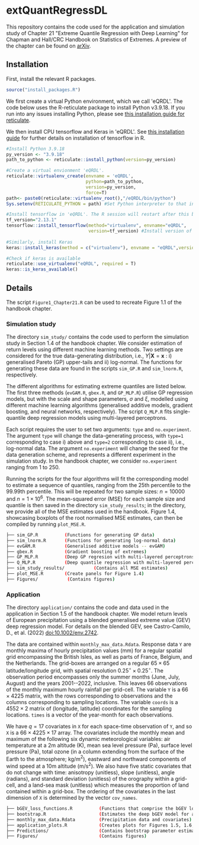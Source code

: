 # extQuantRegressDL
This repository contains the code used for the application and simulation study of Chapter 21 "Extreme Quantile Regression with Deep Learning" for Chapman and Hall/CRC Handbook on Statistics of Extremes. A preview of the chapter can be found on [arXiv](https://arxiv.org/abs/2404.09154).

## Installation 

First, install the relevant R packages.

```r
source("install_packages.R")

```


We first create a virtual Python environment, which we call 'eQRDL'. The code below uses the R-reticulate package to install Python v3.9.18. If you run into any issues installing Python, please see [this installation guide for reticulate](https://rstudio.github.io/reticulate/articles/python_packages).

We then install CPU tensorflow and Keras in 'eQRDL'. See [this installation guide](https://tensorflow.rstudio.com/install/) for further details on installation of tensorflow in R.


```r
#Install Python 3.9.18
py_version <- "3.9.18"
path_to_python <- reticulate::install_python(version=py_version)

#Create a virtual envionment 'eQRDL'.
reticulate::virtualenv_create(envname = 'eQRDL',
                              python=path_to_python,
                              version=py_version,
                              force=T)
path<- paste0(reticulate::virtualenv_root(),"/eQRDL/bin/python")
Sys.setenv(RETICULATE_PYTHON = path) #Set Python interpreter to that installed in myenv

#Install tensorflow in 'eQRDL'. The R session will restart after this block is run.
tf_version="2.13.1" 
tensorflow::install_tensorflow(method="virtualenv", envname="eQRDL",
                               version=tf_version) #Install version of tensorflow in virtual environment
                               
#Similarly, install Keras                               
keras::install_keras(method = c("virtualenv"), envname = "eQRDL",version=tf_version) #Install keras

#Check if keras is available
reticulate::use_virtualenv("eQRDL", required = T)
keras::is_keras_available() 

```

## Details

The script `Figure1_Chapter21.R` can be used to recreate Figure 1.1 of the handbook chapter.

### Simulation study

The directory `sim_study/` contains the code used to perform the simulation study in Section 1.4 of the handbook chapter. We consider estimation of return levels using different machine learning methods. Two settings are considered for the true data-generating distribution, i.e., $Y | \mathbf{X}=\mathbf{x}$ : i) generalised Pareto (GP) upper-tails and ii) log-normal. The functions for generating these data are found in the scripts `sim_GP.R` and `sim_lnorm.R`, respectively.

The different algorithms for estimating extreme quantiles are listed below. The first three methods (`evGAM.R`, `gbex.R`, and `GP_MLP.R`) utilise GP regression models, but with the scale and shape parameters, $\sigma$ and $\xi$, modelled using different machine learning algorithms (generalised additive models, gradient boosting, and neural networks, respectively). The script `Q_MLP.R` fits single-quantile deep regression models using multi-layered perceptrons.

Each script requires the user to set two arguments: `type` and `no.experiment`. The argument `type` will change the data-generating process, with `type=1` corresponding to case i) above and `type=2` corresponding to case ii), i.e., log-normal data.  The argument `no.experiment` will change the seed for the data generation scheme, and represents a different experiment in the simulation study. In the handbook chapter, we consider `no.experiment` ranging from 1 to 250.

Running the scripts for the four algorithms will fit the corresponding model to estimate a sequence of quantiles, ranging from the 25th percentile to the 99.99th percentile. This will be repeated for two sample sizes: $n=10000$ and $n=1\times 10^6$. The mean-squared error (MSE) for each sample size and quantile is then saved in the directory `sim_study_results`; in the directory, we provide all of the MSE estimates used in the handbook. Figure 1.4, showcasing boxplots of the root normalised MSE estimates, can then be compiled by running `plot_MSE.R`.


```bash
├── sim_GP.R          (Functions for generating GP data)
├── sim_lnorm.R       (Functions for generating log-normal data)
├── evGAM.R           (Generalised additive models -- evGAM)
├── gbex.R            (Gradient boosting of extremes)
├── GP_MLP.R          (Deep GP regresion with multi-layered perceptrons)
├── Q_MLP.R           (Deep quantile regression with multi-layered perceptrons)
├── sim_study_results/           (Contains all MSE estimates)
├── plot_MSE.R        (Create panels for Figure 1.4)
├── Figures/           (Contains figures)

```

### Application

The directory `application/` contains the code and data used in the application in Section 1.5 of the handbook chapter. We model return levels of European precipitation using a blended generalised extreme value (GEV) deep regression model. For details on the blended GEV, see Castro-Camilo, D., et al. (2022) [doi:10.1002/env.2742](https://doi.org/10.1002/env.2742).

The data are contained within `monthly_max_data.Rdata`. Response data `Y` are monthly maxima of hourly precipitation values (mm) for a regular spatial grid encompassing the British Isles, as well as parts of France, Belgium, and the Netherlands. The grid-boxes are arranged on a regular $65\times 65$ latitude/longitude grid, with spatial resolution $0.25^\circ \times 0.25^\circ$. The observation period encompasses only the summer months (June, July, August) and the years 2001--2022, inclusive. This leaves 66 observations of the monthly maximum hourly rainfall per grid-cell. The variable `Y` is a $66 \times 4225$ matrix, with the rows corresponding to observations and the columns corresponding to sampling locations. The variable `coords` is a $4552 \times 2$ matrix of (longitude, latitude) coordinates for the sampling locations. `times` is a vector of the year-month for each observations.

We have $q=17$ covariates in `X` for each space-time observation of `Y`, and so `X` is a $66 \times 4225 \times 17$ array. The covariates include the monthly mean and maximum of the following six dynamic meteorological variables: air temperature at a 2m altitude (K), mean sea level pressure (Pa), surface level pressure (Pa), total ozone (in a column extending from the surface of the Earth to the atmosphere; kg/m$^2$), eastward and northward components of wind speed at a 10m altitude (m/s$^2$). We also have five static covariates that do not change with time: anisotropy (unitless), slope (unitless), angle (radians), and standard deviation (unitless) of the orography within a grid-cell, and a land-sea mask (unitless) which measures the proportion of land contained within a grid-box. The ordering of the covariates in the last dimension of `X` is determined by the vector `cov_names`.

```bash
├── bGEV_loss_functions.R          (Functions that comprise the bGEV loss function)
├── bootstrap.R                    (Estimates the deep bGEV model for a single bootstrap sample)
├── monthly_max_data.Rdata         (Precipitation data and covariates)
├── application_plots.R            (Creates plots for Figures 1.5, 1.6, and 1.7)
├── Predictions/                   (Contains bootstrap parameter estimates)
├── Figures/                       (Contains figures)
```
